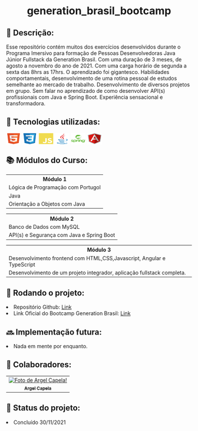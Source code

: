 <!--<div id="portfolio-slideshow-items" class="hide-on-portfolio" visibility="0">

</div>
-->

<div class="hide-on-portfolio">
<h1 align="center"> generation_brasil_bootcamp </h1>

## :memo: Descrição:
Esse repositório contém muitos dos exercícios desenvolvidos durante o Programa Imersivo para formação de Pessoas Desenvolvedoras Java Júnior Fullstack da Generation Brasil. Com uma duração de 3 meses, de agosto a novembro do ano de 2021. Com uma carga horário de segunda a sexta das 8hrs as 17hrs. O aprendizado foi gigantesco. Habilidades comportamentais, desenvolvimento de uma rotina pessoal de estudos semelhante ao mercado de trabalho. Desenvolvimento de diversos projetos em grupo. Sem falar no aprendizado de como desenvolver API(s) profissionais com Java e Spring Boot. Experiência sensacional e transformadora.
</div>

<div class="col-12">

## :wrench: Tecnologias utilizadas:<br>
<div style="display: inline_block">
    <img align="center" alt="gel-HTML" height="30" width="40" src="https://raw.githubusercontent.com/devicons/devicon/master/icons/html5/html5-original.svg">
    <img align="center" alt="gel-CSS" height="30" width="40" src="https://raw.githubusercontent.com/devicons/devicon/master/icons/css3/css3-original.svg">
    <img align="center" alt="gel-Js" height="30" width="40" src="https://raw.githubusercontent.com/devicons/devicon/master/icons/javascript/javascript-plain.svg">
    <img align="center" alt="gel-java" height="30" width="40" src="https://raw.githubusercontent.com/devicons/devicon/master/icons/java/java-original.svg">
    <img align="center" alt="gel-spring" height="30" width="40" src="https://raw.githubusercontent.com/devicons/devicon/master/icons/spring/spring-original-wordmark.svg">
    <img align="center" alt="gel-spring" height="30" width="40" src="https://raw.githubusercontent.com/devicons/devicon/master/icons/angularjs/angularjs-original.svg">

</div>

<div class="col-12">
    
## :books: Módulos do Curso:<br>
<table class="special-border">
<tr>
<th colspan="2">Módulo 1</th>
</tr>
<tr>
    <td colspan="2">Lógica de Programação com Portugol</td>
</tr>
<tr>
    <td colspan="2">Java</td>
</tr>
<tr>
    <td colspan="2">Orientação a Objetos com Java</td>
</tr>
  </table>
  <table>
  <tr>
<th colspan="2">Módulo 2</th>
</tr>
<tr>
    <td colspan="2">Banco de Dados com MySQL</td>
</tr>
<tr>
    <td colspan="2">API(s) e Segurança com Java e Spring Boot</td>
</tr>
  </table>    
<table>
<tr>
<th colspan="2">Módulo 3</th>
</tr>
<tr>
    <td colspan="2">Desenvolvimento frontend com HTML,CSS,Javascript, Angular e TypeScript</td>
</tr>
<tr>
    <td colspan="2">Desenvolvimento de um projeto integrador, aplicação fullstack completa.</td>
</tr>
</table>
    
</div>

<div class="col-12">

## :rocket: Rodando o projeto:<br>
    
<li>Repositório Github: <a href="https://github.com/argelcapela/generation_brasil_bootcamp">Link</a></li>
<li>Link Oficial do Bootcamp Generation Brasil: <a href="https://brazil.generation.org/sao-paulo/pessoa-desenvolvedora-web/">Link</a></li>
 
</div>
<div class="col-12">

## :soon: Implementação futura:<br>
    
<li>Nada em mente por enquanto.</li>
    
</div>
<div class="col-12">
    

## :handshake: Colaboradores:<br>
<table>
  <tr>
    <td align="center">
      <a href="http://github.com/argelcapela">
        <img src="https://avatars.githubusercontent.com/u/79276276?s=400&u=055b803f4708d59eaf50208ba601f85844125757&v=4" width="100px;" alt="Foto de Argel Capela!"/><br>
        <sub>
          <b>Argel Capela</b>
        </sub>
      </a>
    </td>
  </tr>
</table>
</div>
<div class="col-12">
    
## :dart: Status do projeto:<br>

<li>Concluído 30/11/2021</li>
    
</div>
<br>

